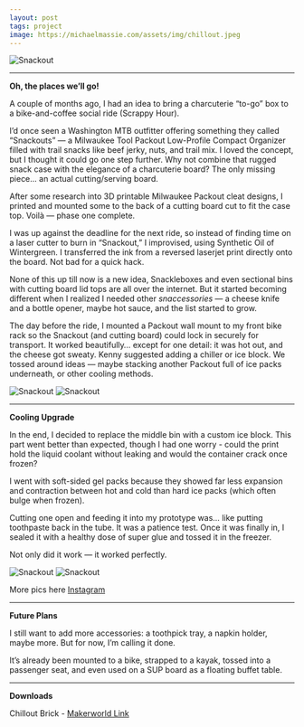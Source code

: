 ```yaml
---
layout: post
tags: project
image: https://michaelmassie.com/assets/img/chillout.jpeg
---
```


![Snackout](https://michaelmassie.com/assets/img/snackout01.jpeg)


---

**Oh, the places we’ll go!**

A couple of months ago, I had an idea to bring a charcuterie “to-go” box to a bike-and-coffee social ride (Scrappy Hour).

I’d once seen a Washington MTB outfitter offering something they called “Snackouts” — a Milwaukee Tool Packout Low-Profile Compact Organizer filled with trail snacks like beef jerky, nuts, and trail mix. I loved the concept, but I thought it could go one step further. Why not combine that rugged snack case with the elegance of a charcuterie board? The only missing piece... an actual cutting/serving board.

After some research into 3D printable Milwaukee Packout cleat designs, I printed and mounted some to the back of a cutting board cut to fit the case top. Voilà — phase one complete.

I was up against the deadline for the next ride, so instead of finding time on a laser cutter to burn in “Snackout,” I improvised, using Synthetic Oil of Wintergreen. I transferred the ink from a reversed laserjet print directly onto the board. Not bad for a quick hack.

None of this up till now is a new idea, Snackleboxes and even sectional bins with cutting board lid tops are all over the internet. But it started becoming different when I realized I needed other *snaccessories* — a cheese knife and a bottle opener, maybe hot sauce, and the list started to grow. 

The day before the ride, I mounted a Packout wall mount to my front bike rack so the Snackout (and cutting board) could lock in securely for transport. It worked beautifully… except for one detail: it was hot out, and the cheese got sweaty. Kenny suggested adding a chiller or ice block. We tossed around ideas — maybe stacking another Packout full of ice packs underneath, or other cooling methods.

![Snackout](https://michaelmassie.com/assets/img/snackout02.jpeg)
![Snackout](https://michaelmassie.com/assets/img/snackout03.jpeg)

---

**Cooling Upgrade**

In the end, I decided to replace the middle bin with a custom ice block. This part went better than expected, though I had one worry - could the print hold the liquid coolant without leaking and would the container crack once frozen?

I went with soft-sided gel packs because they showed far less expansion and contraction between hot and cold than hard ice packs (which often bulge when frozen).

Cutting one open and feeding it into my prototype was… like putting toothpaste back in the tube. It was a patience test. Once it was finally in, I sealed it with a healthy dose of super glue and tossed it in the freezer.

Not only did it work — it worked perfectly.

![Snackout](https://michaelmassie.com/assets/img/chillout.jpeg)
![Snackout](https://michaelmassie.com/assets/img/chillout01.jpeg)



More pics here [Instagram](https://www.instagram.com/p/DNF9jbkuhL0)

---

**Future Plans**

I still want to add more accessories: a toothpick tray, a napkin holder, maybe more. But for now, I’m calling it done.

It’s already been mounted to a bike, strapped to a kayak, tossed into a passenger seat, and even used on a SUP board as a floating buffet table.

---

**Downloads**

Chillout Brick - [Makerworld Link](https://makerworld.com/en/models/1699887-milwaukee-tool-chillout#profileId-1802643)

